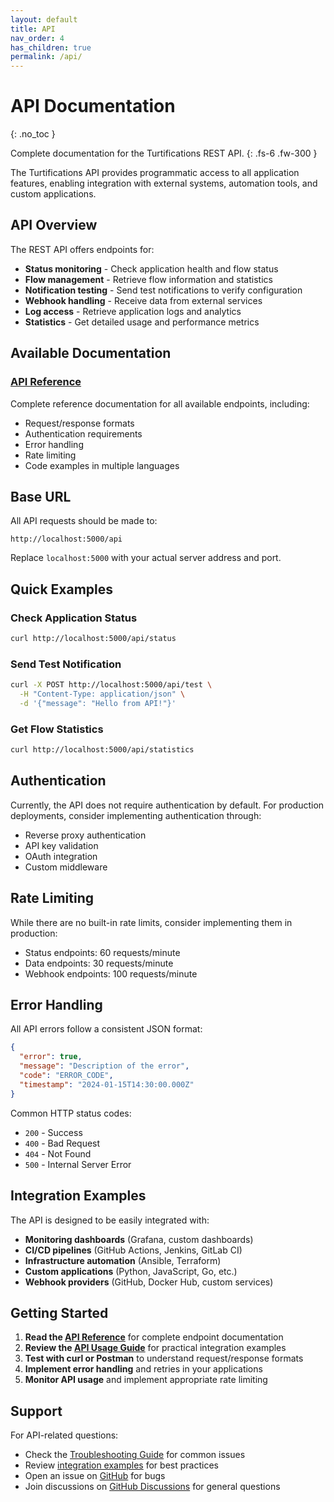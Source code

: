 ```yaml
---
layout: default
title: API
nav_order: 4
has_children: true
permalink: /api/
---
```


# API Documentation
{: .no_toc }

Complete documentation for the Turtifications REST API.
{: .fs-6 .fw-300 }

The Turtifications API provides programmatic access to all application features, enabling integration with external systems, automation tools, and custom applications.

## API Overview

The REST API offers endpoints for:

- **Status monitoring** - Check application health and flow status
- **Flow management** - Retrieve flow information and statistics
- **Notification testing** - Send test notifications to verify configuration
- **Webhook handling** - Receive data from external services
- **Log access** - Retrieve application logs and analytics
- **Statistics** - Get detailed usage and performance metrics

## Available Documentation

### [API Reference](reference)
Complete reference documentation for all available endpoints, including:

- Request/response formats
- Authentication requirements
- Error handling
- Rate limiting
- Code examples in multiple languages

## Base URL

All API requests should be made to:
```
http://localhost:5000/api
```

Replace `localhost:5000` with your actual server address and port.

## Quick Examples

### Check Application Status
```bash
curl http://localhost:5000/api/status
```

### Send Test Notification
```bash
curl -X POST http://localhost:5000/api/test \
  -H "Content-Type: application/json" \
  -d '{"message": "Hello from API!"}'
```

### Get Flow Statistics
```bash
curl http://localhost:5000/api/statistics
```

## Authentication

Currently, the API does not require authentication by default. For production deployments, consider implementing authentication through:

- Reverse proxy authentication
- API key validation
- OAuth integration
- Custom middleware

## Rate Limiting

While there are no built-in rate limits, consider implementing them in production:

- Status endpoints: 60 requests/minute
- Data endpoints: 30 requests/minute  
- Webhook endpoints: 100 requests/minute

## Error Handling

All API errors follow a consistent JSON format:

```json
{
  "error": true,
  "message": "Description of the error",
  "code": "ERROR_CODE",
  "timestamp": "2024-01-15T14:30:00.000Z"
}
```

Common HTTP status codes:
- `200` - Success
- `400` - Bad Request
- `404` - Not Found
- `500` - Internal Server Error

## Integration Examples

The API is designed to be easily integrated with:

- **Monitoring dashboards** (Grafana, custom dashboards)
- **CI/CD pipelines** (GitHub Actions, Jenkins, GitLab CI)
- **Infrastructure automation** (Ansible, Terraform)
- **Custom applications** (Python, JavaScript, Go, etc.)
- **Webhook providers** (GitHub, Docker Hub, custom services)

## Getting Started

1. **Read the [API Reference](reference)** for complete endpoint documentation
2. **Review the [API Usage Guide](../guides/api)** for practical integration examples
3. **Test with curl or Postman** to understand request/response formats
4. **Implement error handling** and retries in your applications
5. **Monitor API usage** and implement appropriate rate limiting

## Support

For API-related questions:

- Check the [Troubleshooting Guide](../troubleshooting) for common issues
- Review [integration examples](../guides/api) for best practices
- Open an issue on [GitHub](https://github.com/yourusername/turtifications/issues) for bugs
- Join discussions on [GitHub Discussions](https://github.com/yourusername/turtifications/discussions) for general questions